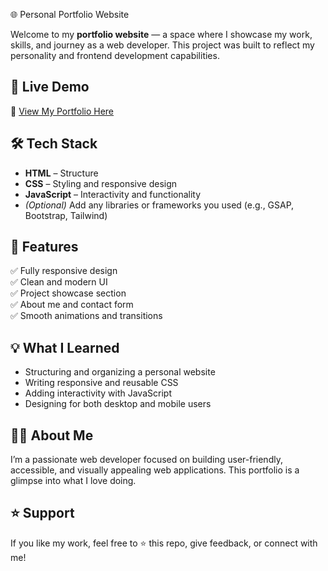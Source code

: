 🌐 Personal Portfolio Website  

Welcome to my **portfolio website** — a space where I showcase my work, skills, and journey as a web developer. This project was built to reflect my personality and frontend development capabilities.

## 🚀 Live Demo  
🔗 [View My Portfolio Here](your-portfolio-live-link)

## 🛠️ Tech Stack  
- **HTML** – Structure  
- **CSS** – Styling and responsive design  
- **JavaScript** – Interactivity and functionality  
- *(Optional)* Add any libraries or frameworks you used (e.g., GSAP, Bootstrap, Tailwind)

## 🎯 Features  
✅ Fully responsive design  
✅ Clean and modern UI  
✅ Project showcase section  
✅ About me and contact form  
✅ Smooth animations and transitions  

## 💡 What I Learned  
- Structuring and organizing a personal website  
- Writing responsive and reusable CSS  
- Adding interactivity with JavaScript  
- Designing for both desktop and mobile users  

## 🙋‍♂️ About Me  
I’m a passionate web developer focused on building user-friendly, accessible, and visually appealing web applications. This portfolio is a glimpse into what I love doing.

## ⭐ Support  
If you like my work, feel free to ⭐ this repo, give feedback, or connect with me!

